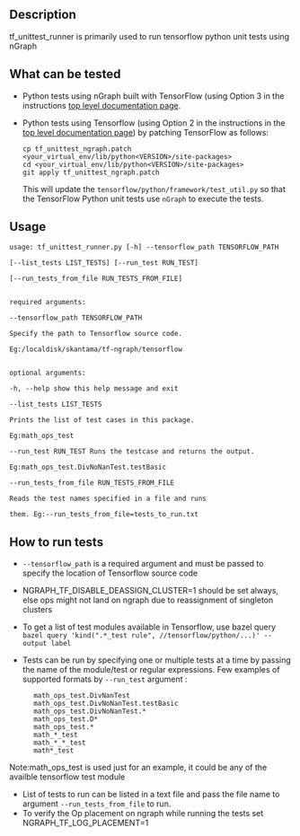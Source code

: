   
## Description
tf_unittest_runner is primarily used to run tensorflow python unit tests using nGraph

## What can be tested

 - Python tests using nGraph built with TensorFlow (using Option 3 in the instructions [top level documentation page](../../../README.md#option-3-using-the-upstreamed-version). 
 - Python tests using Tensorflow (using Option 2 in the instructions in the [top level documentation page](../../../README.md#option-2-build-ngraph-bridge-from-source-using-tensorflow-source)) by patching 
   TensorFlow as follows:
   ```
   cp tf_unittest_ngraph.patch <your_virtual_env/lib/python<VERSION>/site-packages>
   cd <your_virtual_env/lib/python<VERSION>/site-packages>
   git apply tf_unittest_ngraph.patch 
   ```
   
   This will update the `tensorflow/python/framework/test_util.py` so that the TensorFlow Python unit tests use `nGraph` to execute the tests.

## Usage

    usage: tf_unittest_runner.py [-h] --tensorflow_path TENSORFLOW_PATH
    
    [--list_tests LIST_TESTS] [--run_test RUN_TEST]
    
    [--run_tests_from_file RUN_TESTS_FROM_FILE]
    
      
    required arguments:
    
    --tensorflow_path TENSORFLOW_PATH
    
    Specify the path to Tensorflow source code.
    
    Eg:/localdisk/skantama/tf-ngraph/tensorflow
    
    
    optional arguments:
    
    -h, --help show this help message and exit
    
    --list_tests LIST_TESTS
    
    Prints the list of test cases in this package.
    
    Eg:math_ops_test
    
    --run_test RUN_TEST Runs the testcase and returns the output.
    
    Eg:math_ops_test.DivNoNanTest.testBasic
    
    --run_tests_from_file RUN_TESTS_FROM_FILE
    
    Reads the test names specified in a file and runs
    
    them. Eg:--run_tests_from_file=tests_to_run.txt

  

## How to run tests

 - `--tensorflow_path` is a required argument and must be passed to
   specify the location of Tensorflow source code
 
 -  NGRAPH_TF_DISABLE_DEASSIGN_CLUSTER=1 should be set always, else ops might not land
    on ngraph due to reassignment of singleton clusters
    
 -  To get a list of test modules available in Tensorflow, use bazel query
    ```bazel query 'kind(".*_test rule", //tensorflow/python/...)' --output label```
   
 - Tests can be run by specifying one or multiple tests at a time by
   passing the name of the module/test or regular expressions. Few examples of
   supported formats by `--run_test` argument :
 ``` math_ops_test 
       math_ops_test.DivNanTest
       math_ops_test.DivNoNanTest.testBasic
       math_ops_test.DivNoNanTest.*
       math_ops_test.D*
       math_ops_test.*
       math_*_test
       math_*_*_test
       math*_test
   ```
   Note:math_ops_test is used just for an example, it could be any of the availble tensorflow test module
   
 -  List of tests to run can be listed in a text file and pass the file name 
     to  argument `--run_tests_from_file` to run. 
 -  To verify the Op placement on ngraph while running the tests set NGRAPH_TF_LOG_PLACEMENT=1 


